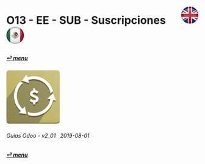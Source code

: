 # O13 - EE - SUB - Suscripciones &nbsp;&nbsp;&nbsp;&nbsp; [![en-uk](/doc/img/en-uk_flag_button_small.png)](/en-uk/o13/ee/sub/en-uk-o13-ee-sub-subscriptions-guides.md) [ ![es-mx](/doc/img/es-mx_flag_button_small.png)](/es-mx/o13/ee/sub/es-mx-o13-ee-sub-subscriptions-guides.md)
#### [_&#x23CE; menu_](/es-mx/o13/ee/es-mx-o13-ee-guides-menu.md)  
### ![sub](/doc/img/sale_subscription.png)
	
###### Guías Odoo - v2_01 &nbsp; 2019-08-01 
**[_&#x23CE; menu_](/es-mx/o13/ee/es-mx-o13-ee-guides-menu.md)**  
